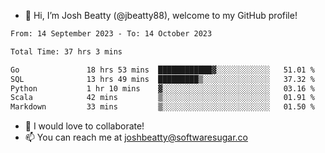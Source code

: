 - 👋 Hi, I’m Josh Beatty (@jbeatty88), welcome to my GitHub profile!

<!--START_SECTION:waka-->

```txt
From: 14 September 2023 - To: 14 October 2023

Total Time: 37 hrs 3 mins

Go               18 hrs 53 mins  ████████████▓░░░░░░░░░░░░   51.01 %
SQL              13 hrs 49 mins  █████████▒░░░░░░░░░░░░░░░   37.32 %
Python           1 hr 10 mins    ▓░░░░░░░░░░░░░░░░░░░░░░░░   03.16 %
Scala            42 mins         ▒░░░░░░░░░░░░░░░░░░░░░░░░   01.91 %
Markdown         33 mins         ▒░░░░░░░░░░░░░░░░░░░░░░░░   01.50 %
```

<!--END_SECTION:waka-->

- 💞️ I would love to collaborate!
- 📫 You can reach me at joshbeatty@softwaresugar.co

<!---
jbeatty88/jbeatty88 is a ✨ special ✨ repository because its `README.md` (this file) appears on your GitHub profile.
You can click the Preview link to take a look at your changes.
--->
